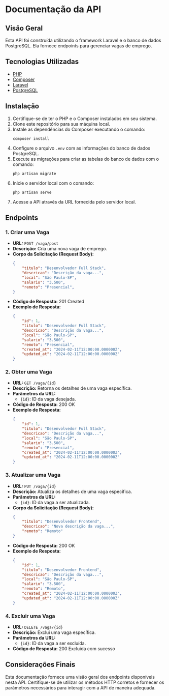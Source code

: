 # Documentação da API

## Visão Geral
Esta API foi construída utilizando o framework Laravel e o banco de dados PostgreSQL. Ela fornece endpoints para gerenciar vagas de emprego.

## Tecnologias Utilizadas
- [PHP](https://www.php.net/)
- [Composer](https://getcomposer.org/)
- [Laravel](https://laravel.com/)
- [PostgreSQL](https://www.postgresql.org/)

## Instalação
1. Certifique-se de ter o PHP e o Composer instalados em seu sistema.
2. Clone este repositório para sua máquina local.
3. Instale as dependências do Composer executando o comando:
   ```
   composer install
   ```
4. Configure o arquivo `.env` com as informações do banco de dados PostgreSQL.
5. Execute as migrações para criar as tabelas do banco de dados com o comando:
   ```
   php artisan migrate
   ```
6. Inicie o servidor local com o comando:
   ```
   php artisan serve
   ```
7. Acesse a API através da URL fornecida pelo servidor local.

## Endpoints

### 1. Criar uma Vaga
- **URL:** `POST /vaga/post`
- **Descrição:** Cria uma nova vaga de emprego.
- **Corpo da Solicitação (Request Body):**
  ```json
  {
      "titulo": "Desenvolvedor Full Stack",
      "descricao": "Descrição da vaga...",
      "local": "São Paulo-SP",
      "salario": "3.500",
      "remoto": "Presencial",
  }
  ```
- **Código de Resposta:** 201 Created
- **Exemplo de Resposta:**
  ```json
  {
      "id": 1,
      "titulo": "Desenvolvedor Full Stack",
      "descricao": "Descrição da vaga...",
      "local": "São Paulo-SP",
      "salario": "3.500",
      "remoto": "Presencial",
      "created_at": "2024-02-11T12:00:00.000000Z",
      "updated_at": "2024-02-11T12:00:00.000000Z"
  }
  ```

### 2. Obter uma Vaga
- **URL:** `GET /vaga/{id}`
- **Descrição:** Retorna os detalhes de uma vaga específica.
- **Parâmetros da URL:**
  - `{id}`: ID da vaga desejada.
- **Código de Resposta:** 200 OK
- **Exemplo de Resposta:**
  ```json
  {
      "id": 1,
      "titulo": "Desenvolvedor Full Stack",
      "descricao": "Descrição da vaga...",
      "local": "São Paulo-SP",
      "salario": "3.500",
      "remoto": "Presencial",
      "created_at": "2024-02-11T12:00:00.000000Z",
      "updated_at": "2024-02-11T12:00:00.000000Z"
  }
  ```

### 3. Atualizar uma Vaga
- **URL:** `PUT /vaga/{id}`
- **Descrição:** Atualiza os detalhes de uma vaga específica.
- **Parâmetros da URL:**
  - `{id}`: ID da vaga a ser atualizada.
- **Corpo da Solicitação (Request Body):**
  ```json
  {
      "titulo": "Desenvolvedor Frontend",
      "descricao": "Nova descrição da vaga...",
      "remoto": "Remoto"
  }
  ```
- **Código de Resposta:** 200 OK
- **Exemplo de Resposta:**
  ```json
  {
      "id": 1,
      "titulo": "Desenvolvedor Frontend",
      "descricao": "Descrição da vaga...",
      "local": "São Paulo-SP",
      "salario": "3.500",
      "remoto": "Remoto",
      "created_at": "2024-02-11T12:00:00.000000Z",
      "updated_at": "2024-02-11T12:00:00.000000Z"
  }
  ```

### 4. Excluir uma Vaga
- **URL:** `DELETE /vaga/{id}`
- **Descrição:** Exclui uma vaga específica.
- **Parâmetros da URL:**
  - `{id}`: ID da vaga a ser excluída.
- **Código de Resposta:** 200 Excluida com sucesso

## Considerações Finais
Esta documentação fornece uma visão geral dos endpoints disponíveis nesta API. Certifique-se de utilizar os métodos HTTP corretos e fornecer os parâmetros necessários para interagir com a API de maneira adequada.
